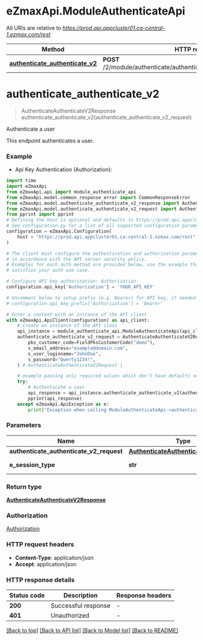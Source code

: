 # eZmaxApi.ModuleAuthenticateApi

All URIs are relative to *https://prod.api.appcluster01.ca-central-1.ezmax.com/rest*

Method | HTTP request | Description
------------- | ------------- | -------------
[**authenticate_authenticate_v2**](ModuleAuthenticateApi.md#authenticate_authenticate_v2) | **POST** /2/module/authenticate/authenticate/ezsignuser/{eSessionType} | Authenticate a user


# **authenticate_authenticate_v2**
> AuthenticateAuthenticateV2Response authenticate_authenticate_v2(authenticate_authenticate_v2_request)

Authenticate a user

This endpoint authenticates a user.

### Example

* Api Key Authentication (Authorization):
```python
import time
import eZmaxApi
from eZmaxApi.api import module_authenticate_api
from eZmaxApi.model.common_response_error import CommonResponseError
from eZmaxApi.model.authenticate_authenticate_v2_response import AuthenticateAuthenticateV2Response
from eZmaxApi.model.authenticate_authenticate_v2_request import AuthenticateAuthenticateV2Request
from pprint import pprint
# Defining the host is optional and defaults to https://prod.api.appcluster01.ca-central-1.ezmax.com/rest
# See configuration.py for a list of all supported configuration parameters.
configuration = eZmaxApi.Configuration(
    host = "https://prod.api.appcluster01.ca-central-1.ezmax.com/rest"
)

# The client must configure the authentication and authorization parameters
# in accordance with the API server security policy.
# Examples for each auth method are provided below, use the example that
# satisfies your auth use case.

# Configure API key authorization: Authorization
configuration.api_key['Authorization'] = 'YOUR_API_KEY'

# Uncomment below to setup prefix (e.g. Bearer) for API key, if needed
# configuration.api_key_prefix['Authorization'] = 'Bearer'

# Enter a context with an instance of the API client
with eZmaxApi.ApiClient(configuration) as api_client:
    # Create an instance of the API class
    api_instance = module_authenticate_api.ModuleAuthenticateApi(api_client)
    authenticate_authenticate_v2_request = AuthenticateAuthenticateV2Request(
        pks_customer_code=FieldPksCustomerCode("demo"),
        s_email_address="example@domain.com",
        s_user_loginname="JohnDoe",
        s_password="Qwerty1234!",
    ) # AuthenticateAuthenticateV2Request | 

    # example passing only required values which don't have defaults set
    try:
        # Authenticate a user
        api_response = api_instance.authenticate_authenticate_v2(authenticate_authenticate_v2_request)
        pprint(api_response)
    except eZmaxApi.ApiException as e:
        print("Exception when calling ModuleAuthenticateApi->authenticate_authenticate_v2: %s\n" % e)
```


### Parameters

Name | Type | Description  | Notes
------------- | ------------- | ------------- | -------------
 **authenticate_authenticate_v2_request** | [**AuthenticateAuthenticateV2Request**](AuthenticateAuthenticateV2Request.md)|  |
 **e_session_type** | **str**|  | defaults to "ezsignuser"

### Return type

[**AuthenticateAuthenticateV2Response**](AuthenticateAuthenticateV2Response.md)

### Authorization

[Authorization](../README.md#Authorization)

### HTTP request headers

 - **Content-Type**: application/json
 - **Accept**: application/json


### HTTP response details
| Status code | Description | Response headers |
|-------------|-------------|------------------|
**200** | Successful response |  -  |
**401** | Unauthorized |  -  |

[[Back to top]](#) [[Back to API list]](../README.md#documentation-for-api-endpoints) [[Back to Model list]](../README.md#documentation-for-models) [[Back to README]](../README.md)

